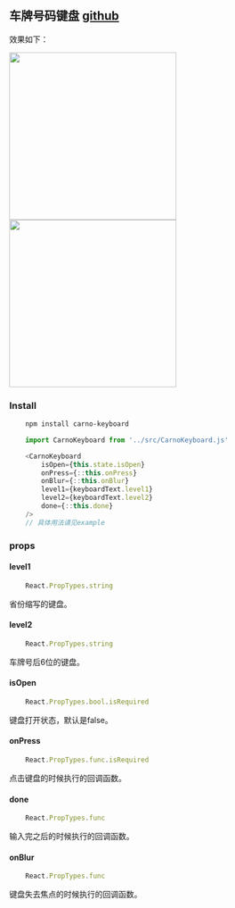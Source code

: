 ## 车牌号码键盘 [github]('https://github.com/mervynyang/CarnoKeyboard')
效果如下：

<img src="http://7xo525.com1.z0.glb.clouddn.com/l1.jpg" width="300" alt="">
<img src="http://7xo525.com1.z0.glb.clouddn.com/l2.jpg" width="300" alt="">

### Install

```bash
    npm install carno-keyboard
```
```js
    import CarnoKeyboard from '../src/CarnoKeyboard.js'

    <CarnoKeyboard
        isOpen={this.state.isOpen}
        onPress={::this.onPress}
        onBlur={::this.onBlur}
        level1={keyboardText.level1}
        level2={keyboardText.level2}
        done={::this.done}
    />
    // 具体用法请见example
```

### props

#### level1
```js
    React.PropTypes.string
```
省份缩写的键盘。

#### level2
```js
    React.PropTypes.string
```
车牌号后6位的键盘。

#### isOpen
```js
    React.PropTypes.bool.isRequired
```
键盘打开状态，默认是false。

#### onPress
```js
    React.PropTypes.func.isRequired
```
点击键盘的时候执行的回调函数。

#### done
```js
    React.PropTypes.func
```
输入完之后的时候执行的回调函数。

#### onBlur
```js
    React.PropTypes.func
```
键盘失去焦点的时候执行的回调函数。
